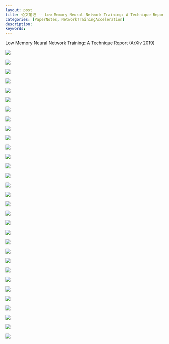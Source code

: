 ```yaml
---
layout: post
title: 论文笔记 -- Low Memory Neural Network Training: A Technique Report
categories: [PaperNotes, NetworkTrainingAcceleration]
description: 
keywords: 
---
```


Low Memory Neural Network Training: A Technique Report (ArXiv 2019)



![](/images/Low_Memory_Neural_Network_Training_A_Technique_Report/Low_Memory_Neural_Network_Training_A_Technique_Report-01.png)



![](/images/Low_Memory_Neural_Network_Training_A_Technique_Report/Low_Memory_Neural_Network_Training_A_Technique_Report-02.png)



![](/images/Low_Memory_Neural_Network_Training_A_Technique_Report/Low_Memory_Neural_Network_Training_A_Technique_Report-03.png)



![](/images/Low_Memory_Neural_Network_Training_A_Technique_Report/Low_Memory_Neural_Network_Training_A_Technique_Report-04.png)



![](/images/Low_Memory_Neural_Network_Training_A_Technique_Report/Low_Memory_Neural_Network_Training_A_Technique_Report-05.png)



![](/images/Low_Memory_Neural_Network_Training_A_Technique_Report/Low_Memory_Neural_Network_Training_A_Technique_Report-06.png)



![](/images/Low_Memory_Neural_Network_Training_A_Technique_Report/Low_Memory_Neural_Network_Training_A_Technique_Report-07.png)



![](/images/Low_Memory_Neural_Network_Training_A_Technique_Report/Low_Memory_Neural_Network_Training_A_Technique_Report-08.png)



![](/images/Low_Memory_Neural_Network_Training_A_Technique_Report/Low_Memory_Neural_Network_Training_A_Technique_Report-09.png)



![](/images/Low_Memory_Neural_Network_Training_A_Technique_Report/Low_Memory_Neural_Network_Training_A_Technique_Report-10.png)



![](/images/Low_Memory_Neural_Network_Training_A_Technique_Report/Low_Memory_Neural_Network_Training_A_Technique_Report-11.png)



![](/images/Low_Memory_Neural_Network_Training_A_Technique_Report/Low_Memory_Neural_Network_Training_A_Technique_Report-12.png)



![](/images/Low_Memory_Neural_Network_Training_A_Technique_Report/Low_Memory_Neural_Network_Training_A_Technique_Report-13.png)



![](/images/Low_Memory_Neural_Network_Training_A_Technique_Report/Low_Memory_Neural_Network_Training_A_Technique_Report-14.png)



![](/images/Low_Memory_Neural_Network_Training_A_Technique_Report/Low_Memory_Neural_Network_Training_A_Technique_Report-15.png)



![](/images/Low_Memory_Neural_Network_Training_A_Technique_Report/Low_Memory_Neural_Network_Training_A_Technique_Report-16.png)



![](/images/Low_Memory_Neural_Network_Training_A_Technique_Report/Low_Memory_Neural_Network_Training_A_Technique_Report-17.png)



![](/images/Low_Memory_Neural_Network_Training_A_Technique_Report/Low_Memory_Neural_Network_Training_A_Technique_Report-18.png)



![](/images/Low_Memory_Neural_Network_Training_A_Technique_Report/Low_Memory_Neural_Network_Training_A_Technique_Report-19.png)



![](/images/Low_Memory_Neural_Network_Training_A_Technique_Report/Low_Memory_Neural_Network_Training_A_Technique_Report-20.png)



![](/images/Low_Memory_Neural_Network_Training_A_Technique_Report/Low_Memory_Neural_Network_Training_A_Technique_Report-21.png)



![](/images/Low_Memory_Neural_Network_Training_A_Technique_Report/Low_Memory_Neural_Network_Training_A_Technique_Report-22.png)



![](/images/Low_Memory_Neural_Network_Training_A_Technique_Report/Low_Memory_Neural_Network_Training_A_Technique_Report-23.png)



![](/images/Low_Memory_Neural_Network_Training_A_Technique_Report/Low_Memory_Neural_Network_Training_A_Technique_Report-24.png)



![](/images/Low_Memory_Neural_Network_Training_A_Technique_Report/Low_Memory_Neural_Network_Training_A_Technique_Report-25.png)



![](/images/Low_Memory_Neural_Network_Training_A_Technique_Report/Low_Memory_Neural_Network_Training_A_Technique_Report-26.png)



![](/images/Low_Memory_Neural_Network_Training_A_Technique_Report/Low_Memory_Neural_Network_Training_A_Technique_Report-34.png)



![](/images/Low_Memory_Neural_Network_Training_A_Technique_Report/Low_Memory_Neural_Network_Training_A_Technique_Report-35.png)



![](/images/Low_Memory_Neural_Network_Training_A_Technique_Report/Low_Memory_Neural_Network_Training_A_Technique_Report-36.png)



![](/images/Low_Memory_Neural_Network_Training_A_Technique_Report/Low_Memory_Neural_Network_Training_A_Technique_Report-37.png)



![](/images/Low_Memory_Neural_Network_Training_A_Technique_Report/Low_Memory_Neural_Network_Training_A_Technique_Report-38.png)